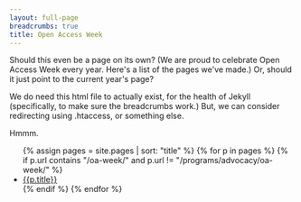 ```yaml
---
layout: full-page
breadcrumbs: true
title: Open Access Week
---
```

Should this even be a page on its own? (We are proud to celebrate Open Access Week every year. Here's a list of the pages we've made.) Or, should it just point to the current year's page?

We do need this html file to actually exist, for the health of Jekyll (specifically, to make sure the breadcrumbs work.) But, we can consider redirecting using .htaccess, or something else.

Hmmm.

<ul>
{% assign pages = site.pages | sort: "title" %}
{% for p in pages %}
{% if p.url contains "/oa-week/" and p.url != "/programs/advocacy/oa-week/" %}
    <li><a href="{{p.url}}">{{p.title}}</a></li>
{% endif %}
{% endfor %}
</ul>
